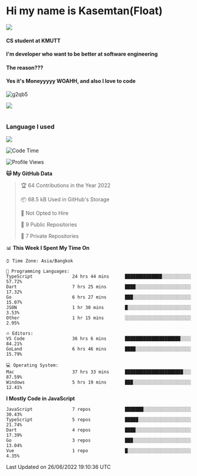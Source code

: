 # Hi my name is Kasemtan(Float)
![](https://64.media.tumblr.com/9c2a8f831efe8da556ffbf89cebb52c9/b86c1ab833a37e32-93/s1280x1920/d000dc22f75df64be2bc150f5fa69c4f6df6bb07.gifv)
#### CS student at KMUTT
#### I'm developer who want to be better at software engineering
#### The reason???
#### Yes it's Moneyyyyy WOAHH, and also I love to code
![g2qb5](https://user-images.githubusercontent.com/69688279/175812510-9235eaf7-72f7-40d3-b163-56efa9aa5c6b.gif)


[![](https://github-readme-stats.vercel.app/api?username=FloatKasemtan&show_icons=true&theme=nightowl)]()
#
### Language I used
[![](https://github-readme-stats.vercel.app/api/top-langs/?username=FloatKasemtan&layout=compact&theme=nightowl)]()
<!--START_SECTION:waka-->
![Code Time](http://img.shields.io/badge/Code%20Time-512%20hrs%2025%20mins-blue)

![Profile Views](http://img.shields.io/badge/Profile%20Views-9-blue)

**🐱 My GitHub Data** 

> 🏆 64 Contributions in the Year 2022
 > 
> 📦 68.5 kB Used in GitHub's Storage 
 > 
> 🚫 Not Opted to Hire
 > 
> 📜 9 Public Repositories 
 > 
> 🔑 7 Private Repositories  
 > 
📊 **This Week I Spent My Time On** 

```text
⌚︎ Time Zone: Asia/Bangkok

💬 Programming Languages: 
TypeScript               24 hrs 44 mins      ██████████████░░░░░░░░░░░   57.72% 
Dart                     7 hrs 25 mins       ████░░░░░░░░░░░░░░░░░░░░░   17.32% 
Go                       6 hrs 27 mins       ███░░░░░░░░░░░░░░░░░░░░░░   15.07% 
JSON                     1 hr 30 mins        █░░░░░░░░░░░░░░░░░░░░░░░░   3.53% 
Other                    1 hr 15 mins        ░░░░░░░░░░░░░░░░░░░░░░░░░   2.95%

🔥 Editors: 
VS Code                  36 hrs 6 mins       █████████████████████░░░░   84.21% 
GoLand                   6 hrs 46 mins       ████░░░░░░░░░░░░░░░░░░░░░   15.79%

💻 Operating System: 
Mac                      37 hrs 33 mins      ██████████████████████░░░   87.59% 
Windows                  5 hrs 19 mins       ███░░░░░░░░░░░░░░░░░░░░░░   12.41%

```

**I Mostly Code in JavaScript** 

```text
JavaScript               7 repos             ███████░░░░░░░░░░░░░░░░░░   30.43% 
TypeScript               5 repos             █████░░░░░░░░░░░░░░░░░░░░   21.74% 
Dart                     4 repos             ████░░░░░░░░░░░░░░░░░░░░░   17.39% 
Go                       3 repos             ███░░░░░░░░░░░░░░░░░░░░░░   13.04% 
Vue                      1 repo              █░░░░░░░░░░░░░░░░░░░░░░░░   4.35%

```



 Last Updated on 26/06/2022 19:10:36 UTC
<!--END_SECTION:waka-->
<!--
**FloatKasemtan/FloatKasemtan** is a ✨ _special_ ✨ repository because its `README.md` (this file) appears on your GitHub profile.

Here are some ideas to get you started:

- 🔭 I’m currently working on ...
- 🌱 I’m currently learning ...
- 👯 I’m looking to collaborate on ...
- 🤔 I’m looking for help with ...
- 💬 Ask me about ...
- 📫 How to reach me: ...
- 😄 Pronouns: ...
- ⚡ Fun fact: ...
-->
